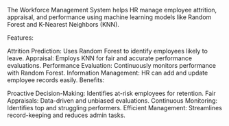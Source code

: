 The Workforce Management System helps HR manage employee attrition, appraisal, and performance using machine learning models like Random Forest and K-Nearest Neighbors (KNN).

Features:

Attrition Prediction: Uses Random Forest to identify employees likely to leave.
Appraisal: Employs KNN for fair and accurate performance evaluations.
Performance Evaluation: Continuously monitors performance with Random Forest.
Information Management: HR can add and update employee records easily.
Benefits:

Proactive Decision-Making: Identifies at-risk employees for retention.
Fair Appraisals: Data-driven and unbiased evaluations.
Continuous Monitoring: Identifies top and struggling performers.
Efficient Management: Streamlines record-keeping and reduces admin tasks.
